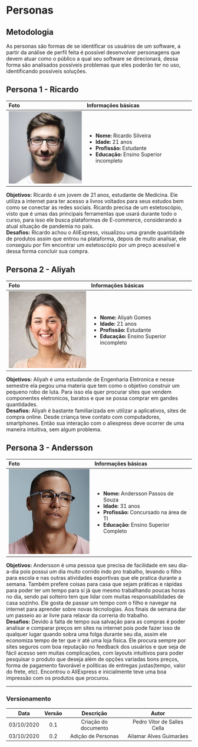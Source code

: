 # Personas
## Metodologia
As personas são formas de se identificar os usuários de um software, a partir da análise de perfil feita é possível desenvolver personagens que devem atuar como o público a qual seu software se direcionará, dessa forma são analisados possíveis problemas que eles poderão ter no uso, identificando possíveis soluções.

## Persona 1 - Ricardo

|Foto|Informações básicas|
|:-|:-|
|![Ricaro](./images/ricardo.jpg)| <ul><li><b>Nome:</b> Ricardo Silveira</li><li><b>Idade:</b> 21 anos</li><li><b>Profissão:</b> Estudante</li><li><b>Educação:</b> Ensino Superior incompleto</li></ul> |

**Objetivos:** Ricardo é um jovem de 21 anos, estudante de Medicina. Ele utiliza a internet para ter acesso a livros voltados para seus estudos bem como se conectar às redes sociais. Ricardo precisa de um estetoscópio, visto que é umas das principais ferramentas que usará durante todo o curso, para isso ele busca plataformas de E-commerce, considerando a atual situação de pandemia no país.<br>
**Desafios:** Ricardo achou o AliExpress, visualizou uma grande quantidade de produtos assim que entrou na plataforma, depois de muito analisar, ele conseguiu por fim encontrar um estetoscópio por um preço acessível e dessa forma concluir sua compra.

## Persona 2 - Aliyah

|Foto|Informações básicas|
|:-|:-|
|![Aliyah](./images/aliyah.jpeg)| <ul><li><b>Nome:</b> Aliyah Gomes</li><li><b>Idade:</b> 21 anos</li><li><b>Profissão:</b> Estudante</li><li><b>Educação:</b> Ensino Superior incompleto</li></ul> |

**Objetivos:** Aliyah é uma estudande de Engenharia Eletronica e nesse semestre ela pegou uma materia que tem como o objetivo construir um pequeno robo de luta. Para isso ela quer procurar sites que vendem componentes eletronicos, baratos e que se possa comprar em gandes quantidades.<br>
**Desafios:** Aliyah é bastante familiarizada em utilizar a aplicativos, sites de compra online. Desde criança teve contato com computadores, smartphones. Então sua interação com o aliexpress deve ocorrer de uma maneira intuitiva, sem algum problema.

## Persona 3 - Andersson

|Foto|Informações básicas|
|:-|:-|
|![Andersson](./images/andersson.jpg)| <ul><li><b>Nome:</b> Andersson Passos de Souza</li><li><b>Idade:</b> 31 anos</li><li><b>Profissão:</b> Concursado na área de TI</li><li><b>Educação:</b> Ensino Superior Completo</li></ul> |

**Objetivos:** Andersson é uma pessoa que precisa de facilidade em seu dia-a-dia pois possui um dia muito corrido indo pro trabalho, levando o filho para escola e nas outras atividades esportivas que ele pratica durante a semana. Também prefere coisas para casa que sejam práticas e rápidas para poder ter um tempo para sí
já que mesmo trabalhando poucas horas no dia, sendo pai solteiro tem que lidar com muitas responsabilidades de casa sozinho. Ele gosta de passar um tempo com o filho e navegar na internet para aprender sobre novas técnologias. Aos finais de semana dar um passeio ao ar livre para relaxar da correria do trabalho.<br>
**Desafios:** Devido à falta de tempo sua salvação para as compras é poder analisar e comparar preços em sites na internet pois pode fazer isso de qualquer lugar quando sobra uma folga durante seu dia, assim ele economiza tempo de ter que ir até uma loja física. Ele procura sempre por sites seguros com boa reputação no feedback dos usuários e que seja de fácil acesso sem muitas complicações, com layouts intuitivos para poder pesquisar o produto que deseja além de opções variadas bons preços, forma de pagamento favorável e políticas de entregas justas(tempo, valor do frete, etc). Encontrou o AliExpress e inicialmente teve uma boa impressão com os produtos que procurou.

---

### Versionamento

|Data|Versão|Descrição|Autor|
|:-:|:-:|:-:|:-:|
|03/10/2020|0.1|Criação do documento| Pedro Vítor de Salles Cella|
|03/10/2020|0.2|Adição de Personas| Ailamar Alves Guimarães|
